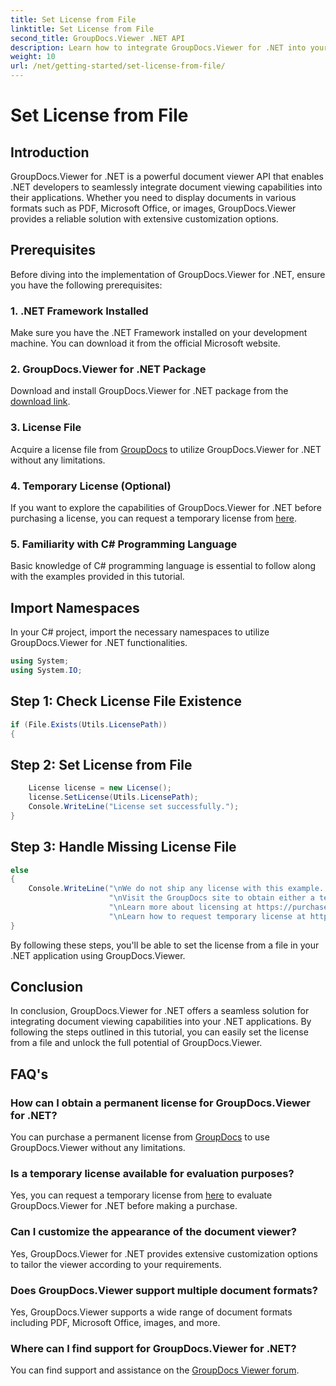 ```yaml
---
title: Set License from File
linktitle: Set License from File
second_title: GroupDocs.Viewer .NET API
description: Learn how to integrate GroupDocs.Viewer for .NET into your applications effortlessly. Set license, view documents, and customize viewer appearance.
weight: 10
url: /net/getting-started/set-license-from-file/
---
```


# Set License from File

## Introduction
GroupDocs.Viewer for .NET is a powerful document viewer API that enables .NET developers to seamlessly integrate document viewing capabilities into their applications. Whether you need to display documents in various formats such as PDF, Microsoft Office, or images, GroupDocs.Viewer provides a reliable solution with extensive customization options.
## Prerequisites
Before diving into the implementation of GroupDocs.Viewer for .NET, ensure you have the following prerequisites:
### 1. .NET Framework Installed
Make sure you have the .NET Framework installed on your development machine. You can download it from the official Microsoft website.
### 2. GroupDocs.Viewer for .NET Package
Download and install GroupDocs.Viewer for .NET package from the [download link](https://releases.groupdocs.com/viewer/net/).
### 3. License File
Acquire a license file from [GroupDocs](https://purchase.groupdocs.com/buy) to utilize GroupDocs.Viewer for .NET without any limitations.
### 4. Temporary License (Optional)
If you want to explore the capabilities of GroupDocs.Viewer for .NET before purchasing a license, you can request a temporary license from [here](https://purchase.groupdocs.com/temporary-license/).
### 5. Familiarity with C# Programming Language
Basic knowledge of C# programming language is essential to follow along with the examples provided in this tutorial.

## Import Namespaces
In your C# project, import the necessary namespaces to utilize GroupDocs.Viewer for .NET functionalities.

```csharp
using System;
using System.IO;
```

## Step 1: Check License File Existence
```csharp
if (File.Exists(Utils.LicensePath))
{
```
## Step 2: Set License from File
```csharp
    License license = new License();
    license.SetLicense(Utils.LicensePath);
    Console.WriteLine("License set successfully.");
}
```
## Step 3: Handle Missing License File
```csharp
else
{
    Console.WriteLine("\nWe do not ship any license with this example. " +
                      "\nVisit the GroupDocs site to obtain either a temporary or permanent license. " +
                      "\nLearn more about licensing at https://purchase.groupdocs.com/faqs/licensing. " +
                      "\nLearn how to request temporary license at https://purchase.groupdocs.com/temporary-license.");
}
```
By following these steps, you'll be able to set the license from a file in your .NET application using GroupDocs.Viewer.

## Conclusion
In conclusion, GroupDocs.Viewer for .NET offers a seamless solution for integrating document viewing capabilities into your .NET applications. By following the steps outlined in this tutorial, you can easily set the license from a file and unlock the full potential of GroupDocs.Viewer.
## FAQ's
### How can I obtain a permanent license for GroupDocs.Viewer for .NET?
You can purchase a permanent license from [GroupDocs](https://purchase.groupdocs.com/buy) to use GroupDocs.Viewer without any limitations.
### Is a temporary license available for evaluation purposes?
Yes, you can request a temporary license from [here](https://purchase.groupdocs.com/temporary-license/) to evaluate GroupDocs.Viewer for .NET before making a purchase.
### Can I customize the appearance of the document viewer?
Yes, GroupDocs.Viewer for .NET provides extensive customization options to tailor the viewer according to your requirements.
### Does GroupDocs.Viewer support multiple document formats?
Yes, GroupDocs.Viewer supports a wide range of document formats including PDF, Microsoft Office, images, and more.
### Where can I find support for GroupDocs.Viewer for .NET?
You can find support and assistance on the [GroupDocs Viewer forum](https://forum.groupdocs.com/c/viewer/9).
